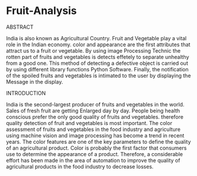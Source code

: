 # Fruit-Analysis
ABSTRACT

India is also known as Agricultural Country. Fruit and Vegetable play a vital role in the Indian economy. color and appearance are the first attributes that attract us to a fruit or vegetable. By using image Processing Technic the rotten part of fruits and vegetables is detects effetely to separate unhealthy from a good one. This method of detecting a defective object is carried out by using different library functions Python Software. Finally, the notification of the spoiled fruits and vegetables is intimated to the user by displaying the Message in the display.

INTRODUCTION

India is the second-largest producer of fruits and vegetables in the world. Sales of fresh fruit are getting Enlarged day by day. People being health conscious prefer the only good quality of fruits and vegetables. therefore quality detection of fruit and vegetables is most important. The color assessment of fruits and vegetables in the food industry and agriculture using machine vision and image processing has become a trend in recent years. The color features are one of the key parameters to define the quality of an agricultural product. Color is probably the first factor that consumers use to determine the appearance of a product. Therefore, a considerable effort has been made in the area of automation to improve the quality of agricultural products in the food industry to decrease losses.
